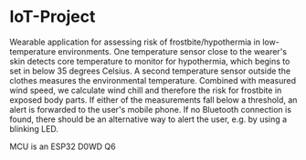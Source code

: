 # IoT-Project

Wearable application for assessing risk of frostbite/hypothermia in low-temperature environments. 
One temperature sensor close to the wearer's skin detects core temperature to monitor for hypothermia, which begins to set in 
below 35 degrees Celsius. A second temperature sensor outside the clothes measures the environmental temperature. 
Combined with measured wind speed, we calculate wind chill and therefore the risk for frostbite in exposed body parts. 
If either of the measurements fall below a threshold, an alert is forwarded to the user's mobile phone. 
If no Bluetooth connection is found, there should be an alternative way to alert the user, e.g. by using a blinking LED.

MCU is an ESP32 D0WD Q6
